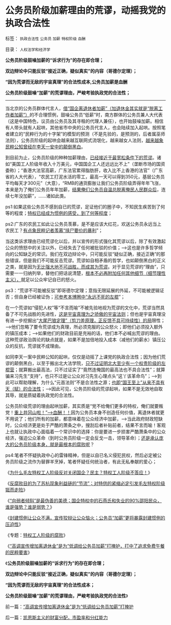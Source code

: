 # 公务员阶级加薪理由的荒谬，动摇我党的执政合法性

标签： `执政合法性` `公务员` `加薪` `特权阶级` `血酬` 

目录： `人权法学和经济学`

**公务员阶级鼓噪加薪的“诉求行为”的存在即合理；**

**双边辩论中只能反驳“接近正确，疑似真实”的内容（哥德尔定理）；**

**“因为荒谬而无敌的宇宙真理”的合法性成本,公务员加薪是血酬**

**公务员阶级鼓噪“加薪”的荒谬理由，严峻考验执政党的合法性；**

****

当北京的公务员群体代言人，[借“国企离退休者加薪”（加退休金其实就是“脱离工作者加薪”）](../../../2014/1/19/“高调宣传增加离退休金”是为“低调给公务员加薪”打掩护.md)的不合理惯例，鼓噪公务员“低薪”时，南方群体的公务员兼人大代表（这是中国特色，议员由公务员及其寻租的代理人兼任），也开始鼓噪加薪。相信有人带头就有人起哄，其他省市中央的公务员代言人，也会陆续加入起哄。按照笔者建立的“民粹行为的十字架”的模型的预测（不是先验的，是预测的，后者属巫师法则），公务员阶级的起哄会越来越互联网式流氓化，越来越女人法则，[越来越象民粹公知曾经在李天一安中的颠倒黑白](../../../2013/8/3/有中国特色的国际接轨，互联网流氓的炒作方式，颠倒黑白的学术水平.md)。

到目前为止，公务员阶级的种种加薪理由，[已经接近于最宽松条件下的荒谬](../../../2014/1/11/封建惯例让公众不满，宣传狡辩让公众恼火.md)。诸如“美国工人阶级年收入十万美元，中国国企工人还远远比不上”（垄断市场的国资委称）；“香港大法官高薪，广东法官累得脂肪肝，收入比不上香港的法官”（广东省的人大代表），“农民工打泥水活的零工，最高一天可以得到350元，基层公务员平均每天才300元”（大意），“RMB的通货膨胀让我们公务员阶级弄得年年飞涨，本来是为了俺们公务员年年加薪，[结果俺们公务员自温总脱离俺民人民群众后](../../../2012/3/14/总理要禁毒，机构毒瘾大发作！.md)，连续七年没加薪”，……诸如此类。

ps1:如果这些公务员不感到自已的荒谬，足证他们的圈子中，不知民生疾苦到了何等的程度；[特权已经成为惯例的感受，到了何等程度](../../../2008/10/17/官民二元之经济危机，小民百姓可能无路可逃.md)；

ps2:广东的农民工如此让公务员羡慕，是不是应该大红花，欢送公务员永远当上农民工？[有点象民粹记者羡慕“挟尸要价的暴利](../../../2010/8/26/刊登无良照《挟尸要价》涉嫌违法犯罪.md)”；

当这类诉求理由已经荒谬化以后，并以宣传的形式强化其荒谬以后，除了有效激起公众的愤怒中的关注以外，已经失去了任何被批驳的价值；——>这也是许多哲学倾向的公知缺乏的常识。我们在双边辩论中，只可能反驳“疑似正确，接近正确”的那些错误，但是我们不可能反击荒谬。荒谬如自相矛盾的哲学，也如颠倒黑白的正义之类，就是因为[无比强大地不可战胜，而成其为荒谬](../../../2012/2/20/最强大的理论是自相矛盾的理论.md)。对于显见荒谬的“理由”，只需要一一归纳列举，替他们把话说清楚，[根本不必再附加任何其他细节（细节理性主义），](../../../2013/12/25/理性主义的细节自证循环和个人主义的实证逻辑.md)就足以公众牢记自已的怒火。

ps3：“荒谬不可能被反驳”即哥德尔定理；意指无限延展的外延，不可能被逻辑证否；但自身已经被证伪；[可参考本博圈中“永远不死的左棍](../../../2014/1/17/愚民，公知，个人主义者，各自的互动步骤；.md)”；

在一个荒谬如“侵犯人权”等“不言而喻”不被先验地视为荒谬的文化中，荒谬当然具备了不可先战胜的先进性，[这是宇宙真理为之骄傲的宇宙法则](../../../2013/11/13/宇宙真理强势崛起一年多，地狱法则的英明投机！.md)；但也是宇宙真理没有进一步挖掘出“[大尾巴狼定理”（剪刀差原理，正反馈不具可持续性）的局](../../../2009/11/18/绝对的真理之大尾巴狼定律.md)限性；——>他们忽略了要令荒谬成为真理，所必须克服的公众怒火；即他们必须投入额外的镇压成本；——>如果他们的财政目前是充裕的话，他们本不必喊出荒谬的理由。这种荒谬政治舆论的缺点就是，如果不是加倍地投入成本（减他们的薪水）镇压公众的反抗，荒谬就不成理由。

如同李天一案中民粹公知的起哄，仅仅是动摇了上课党的执政合法性；因为他们荒谬的颠倒黑白，以至于搬出北大法学院，[只不过证明北大至少有一个权贵阶级的左棍营](../../../2013/10/9/世上没有包赚不赔的刑事辩护，李天一案中的清华派刘桂明教授.md)；就算搬出最高法，只不过证实了“竟然连俺国的最高法也不具合法性”；就算骗来习先生“支持”，也只不过是让公众对习先生心理点头“这丫该革命鸟”；——>到此可以帮助理解，为什么“元首法则”不是合法性之源；[也即“国王至上”从来不具有天（赋）的合法性](../../../2014/1/19/继承“国王至上”的是“国会至上”还是“司法审查”？.md)；——>因此可见，公务员阶级的荒谬起哄，如果不是无效地自取其辱，就是质疑着执政党的合法性。



公务员阶级荒谬的理由起哄加薪，其实质是“党不给俺们更多的特权，俺们就要叛党！[重上井冈山啦！”——>血酬！！](../../../2013/12/3/民主社会，专门就是为了镇压（女人法则＋暴力＝血酬法则＝革命）.md)因为公务员本身不创造任何价值，离退休者就更不用说了；他们所有的加薪，都意味着在公众经济中加薪，——>当此政府财政短缺时，公众经济更是处于严酷的萧条之中，搜刮后者补贴前者，结果不言而喻！客观上也就让执政中心面临着一个常识中的选择：你是要进一步损害严酷萧条中的公众经济，强迫公众革命（到时公务员阶级一定会反戈一击，领导革命）；[还是承认庞大的公务员阶级本身，就是最根本的腐败呢](../../../2013/2/4/反腐败或是冬天里“好一棚大烟火”.md)？

ps4:笔者不怀疑执政中心的雷锋精神，但是以自已名义侵犯民权，然后必定被公务员阶级之流作为替罪羊烹掉，笔者怀疑任何统治者，有此无私奉献的爱心；

《[为什么毛左特权工人阶级反对关闭国企？民主？特权工人阶级不答应！](../../../2012/8/31/让民主滚开！特权工人阶级不答应！.md)》

《[反腐败目的为了苏杭现象利益链的“节流”；对特供的紧缩必定引发毛左特权阶级铤而走险](../../../2013/2/4/反腐败&quot;节流&quot;或致极左“闹革命”，里根主义远水难救旧火.md)》

《[“向弱者倾斜”是最伪善的美德；国企特权中的石燕氏和失业的90%邵阳民众，谁是强势？谁是弱势？](../../../2012/8/31/“向弱者倾斜”是最伪善的美德.md)》

《[封建惯例让公众不满，宣传狡辩让公众恼火；公务员“加薪”更将暴露封建惯例的压迫性](../../../2014/1/11/封建惯例让公众不满，宣传狡辩让公众恼火.md)》

《专题：[特权工人阶级的腐败](../../../2010/10/2/特权工人阶级的腐败.md)》

《[“高调宣传增加离退休金”是为“低调给公务员加薪”打掩护，打中了追求免费午餐的民粹要害](../../../2014/1/19/“高调宣传增加离退休金”是为“低调给公务员加薪”打掩护.md)》

《**公务员阶级鼓噪加薪的“诉求行为”的存在即合理；**

**双边辩论中只能反驳“接近正确，疑似真实”的内容（哥德尔定理）；**

**“因为荒谬而无敌的宇宙真理”的合法性成本；**

**公务员阶级鼓噪“加薪”的荒谬理由，严峻考验执政党的合法性**》



前一篇：[“高调宣传增加离退休金”是为“低调给公务员加薪”打掩护](../../../2014/1/19/“高调宣传增加离退休金”是为“低调给公务员加薪”打掩护.md)

后一篇：[凯恩斯主义的财富分配，市盈率和分红能力](../../../2014/1/20/凯恩斯主义的财富分配，市盈率和分红能力.md)